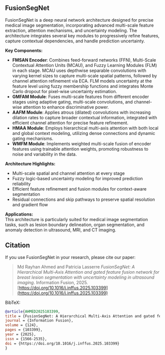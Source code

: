 ## FusionSegNet ##
FusionSegNet is a deep neural network architecture designed for precise medical image segmentation, incorporating advanced multi-scale feature extraction, attention mechanisms, and uncertainty modeling. The architecture integrates several key modules to progressively refine features, capture contextual dependencies, and handle prediction uncertainty.

**Key Components:**
- **FMSAN Encoder**: Combines feed-forward networks (FFN), Multi-Scale Contextual Attention Units (MCAU), and Fuzzy Learning Modules (FLM) in each stage. MCAU uses depthwise separable convolutions with varying kernel sizes to capture multi-scale spatial patterns, followed by channel attention refinement via ECA. FLM models uncertainty at the feature level using fuzzy membership functions and integrates Monte Carlo dropout for pixel-wise uncertainty estimation.  
- **GMFAM Module**: Fuses multi-scale features from different encoder stages using adaptive gating, multi-scale convolutions, and channel-wise attention to enhance discriminative power.  
- **AAFM Module**: Applies atrous (dilated) convolutions with increasing dilation rates to capture broader contextual information, integrated with efficient channel attention for precise feature refinement.  
- **HMAA Module**: Employs hierarchical multi-axis attention with both local and global context modeling, utilizing dense connections and dynamic gating mechanisms.  
- **WMFM Module**: Implements weighted multi-scale fusion of encoder features using trainable attention weights, promoting robustness to noise and variability in the data.  

**Architecture Highlights:**
- Multi-scale spatial and channel attention at every stage  
- Fuzzy logic-based uncertainty modeling for improved prediction reliability  
- Efficient feature refinement and fusion modules for context-aware segmentation  
- Residual connections and skip pathways to preserve spatial resolution and gradient flow  

**Applications:**  
This architecture is particularly suited for medical image segmentation tasks, such as lesion boundary delineation, organ segmentation, and anomaly detection in ultrasound, MRI, and CT imaging.

## Citation ##

If you use FusionSegNet in your research, please cite our paper:

> Md Rayhan Ahmed and Patricia Lasserre *FusionSegNet: A Hierarchical Multi-Axis Attention and gated feature fusion network for breast lesion segmentation with uncertainty modeling in ultrasound imaging*. Information Fusion, 2025. [https://doi.org/10.1016/j.inffus.2025.103399](https://doi.org/10.1016/j.inffus.2025.103399)

BibTeX:
```bibtex
@article{AHMED2025103399,
title = {FusionSegNet: A Hierarchical Multi-Axis Attention and gated feature fusion network for breast lesion segmentation with uncertainty modeling in ultrasound imaging},
journal = {Information Fusion},
volume = {124},
pages = {103399},
year = {2025},
issn = {1566-2535},
doi = {https://doi.org/10.1016/j.inffus.2025.103399}
}
